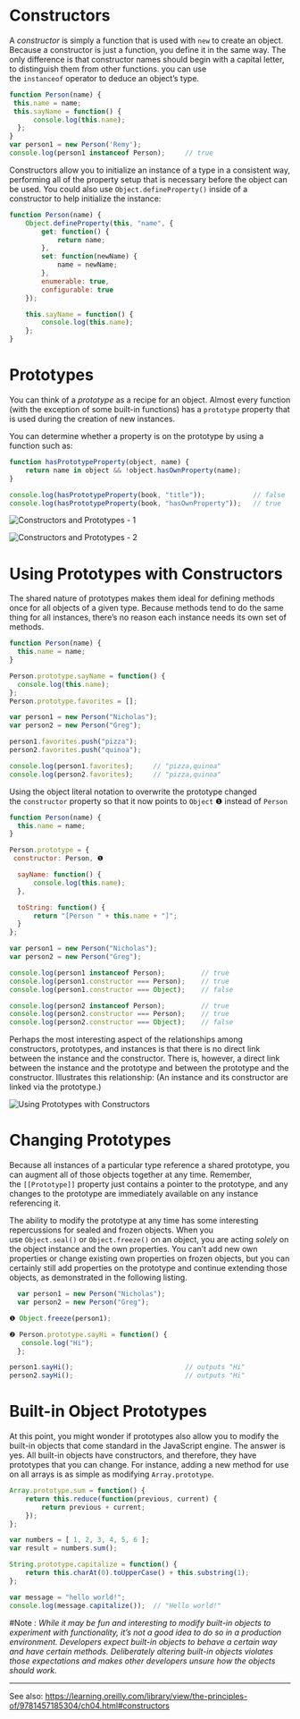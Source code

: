 
# Constructors

A _constructor_ is simply a function that is used with `new` to create an object. Because a constructor is just a function, you define it in the same way. The only difference is that constructor names should begin with a capital letter, to distinguish them from other functions. you can use the `instanceof` operator to deduce an object’s type.

```js
function Person(name) {
 this.name = name;
 this.sayName = function() {
	  console.log(this.name);
  };
}
var person1 = new Person('Remy');
console.log(person1 instanceof Person);     // true
```

Constructors allow you to initialize an instance of a type in a consistent way, performing all of the property setup that is necessary before the object can be used. You could also use `Object.defineProperty()` inside of a constructor to help initialize the instance:

```js
function Person(name) {
    Object.defineProperty(this, "name", {
        get: function() {
            return name;
        },
        set: function(newName) {
            name = newName;
        },
        enumerable: true,
        configurable: true
    });

    this.sayName = function() {
        console.log(this.name);
    };
}
```

# Prototypes

You can think of a _prototype_ as a recipe for an object. Almost every function (with the exception of some built-in functions) has a `prototype` property that is used during the creation of new instances.

You can determine whether a property is on the prototype by using a function such as:
```js
function hasPrototypeProperty(object, name) {
    return name in object && !object.hasOwnProperty(name);
}

console.log(hasPrototypeProperty(book, "title"));            // false
console.log(hasPrototypeProperty(book, "hasOwnProperty"));   // true
```

![Constructors and Prototypes - 1](images/Constructors_and_Prototypes_1.png)

![Constructors and Prototypes - 2](images/Constructors_and_Prototypes_2.png)

# Using Prototypes with Constructors

The shared nature of prototypes makes them ideal for defining methods once for all objects of a given type. Because methods tend to do the same thing for all instances, there’s no reason each instance needs its own set of methods.

```js
function Person(name) {
  this.name = name;
}

Person.prototype.sayName = function() {
  console.log(this.name);
};
Person.prototype.favorites = [];

var person1 = new Person("Nicholas");
var person2 = new Person("Greg");

person1.favorites.push("pizza");
person2.favorites.push("quinoa");

console.log(person1.favorites);     // "pizza,quinoa"
console.log(person2.favorites);     // "pizza,quinoa"
```


Using the object literal notation to overwrite the prototype changed the `constructor` property so that it now points to `Object` ❶ instead of `Person`

```js
function Person(name) {
  this.name = name;
}

Person.prototype = {
 constructor: Person, ❶

  sayName: function() {
	  console.log(this.name);
  },

  toString: function() {
	  return "[Person " + this.name + "]";
  }
};

var person1 = new Person("Nicholas");
var person2 = new Person("Greg");

console.log(person1 instanceof Person);         // true
console.log(person1.constructor === Person);    // true
console.log(person1.constructor === Object);    // false

console.log(person2 instanceof Person);         // true
console.log(person2.constructor === Person);    // true
console.log(person2.constructor === Object);    // false
```

Perhaps the most interesting aspect of the relationships among constructors, prototypes, and instances is that there is no direct link between the instance and the constructor. There is, however, a direct link between the instance and the prototype and between the prototype and the constructor. Illustrates this relationship: (An instance and its constructor are linked via the prototype.)

![Using Prototypes with Constructors](images/Using_Prototypes_with_Constructors.png)


# Changing Prototypes

Because all instances of a particular type reference a shared prototype, you can augment all of those objects together at any time. Remember, the `[[Prototype]]` property just contains a pointer to the prototype, and any changes to the prototype are immediately available on any instance referencing it.

The ability to modify the prototype at any time has some interesting repercussions for sealed and frozen objects. When you use `Object.seal()` or `Object.freeze()` on an object, you are acting _solely_ on the object instance and the own properties. You can’t add new own properties or change existing own properties on frozen objects, but you can certainly still add properties on the prototype and continue extending those objects, as demonstrated in the following listing.

```js
  var person1 = new Person("Nicholas");
  var person2 = new Person("Greg");

❶ Object.freeze(person1);

❷ Person.prototype.sayHi = function() {
   console.log("Hi");
  };

person1.sayHi();                            // outputs "Hi"
person2.sayHi();                            // outputs "Hi"
```

# Built-in Object Prototypes

At this point, you might wonder if prototypes also allow you to modify the built-in objects that come standard in the JavaScript engine. The answer is yes. All built-in objects have constructors, and therefore, they have prototypes that you can change. For instance, adding a new method for use on all arrays is as simple as modifying `Array.prototype`.

```js
Array.prototype.sum = function() {
    return this.reduce(function(previous, current) {
        return previous + current;
    });
};

var numbers = [ 1, 2, 3, 4, 5, 6 ];
var result = numbers.sum();
```

```js
String.prototype.capitalize = function() {
    return this.charAt(0).toUpperCase() + this.substring(1);
};

var message = "hello world!";
console.log(message.capitalize());  // "Hello world!"
```

#Note : _While it may be fun and interesting to modify built-in objects to experiment with functionality, it’s not a good idea to do so in a production environment. Developers expect built-in objects to behave a certain way and have certain methods. _Deliberately_ altering built-in objects violates those expectations and makes other developers unsure how the objects should work._

---

See also: https://learning.oreilly.com/library/view/the-principles-of/9781457185304/ch04.html#constructors
